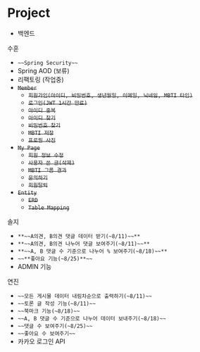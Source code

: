 # Project

- 백엔드

수훈

- `~~Spring Security~~`
- Spring AOD (보류)
- 리팩토링 (작업중)
- ~~`Member`~~
    - ~~`회원가입(아이디, 비밀번호, 생년월일, 이메일, 닉네임, MBTI 타입)`~~
    - ~~`로그인(JWT 1시간 만료)`~~
    - ~~`아이디 중복`~~
    - ~~`아이디 찾기`~~
    - ~~`비밀번호 찾기`~~
    - ~~`MBTI 저장`~~
    - ~~`프로필 사진`~~
- ~~`My Page`~~
    - ~~`회원 정보 수정`~~
    - ~~`사용자 쓴 글(삭제)`~~
    - ~~`MBTI 그룹 결과`~~
    - ~~`문의하기`~~
    - ~~`회원탈퇴`~~
- ~~`Entity`~~
    - ~~`ERD`~~
    - ~~`Table Mapping`~~

솔지

- `**~~A의견, B의견 댓글 데이터 받기(~8/11)~~**`
- `**~~A의견, B의견 나누어 댓글 보여주기(~8/11)~~**`
- `**~~A, B 댓글 수 기준으로 나누어 % 보여주기(~8/18)~~**`
- `~~**좋아요 기능(~8/25)**~~`
- ADMIN 기능

연진

- `~~모든 게시물 데이터 내림차순으로 출력하기(~8/11)~~`
- `~~토론 글 작성 기능(~8/11)~~`
- `~~북마크 기능(~8/18)~~`
- `~~A, B 댓글 수 기준으로 나누어 데이터 보내주기(~8/18)~~`
- `~~댓글 수 보여주기(~8/25)~~`
- `~~좋아요 수 보여주기~~`
- 카카오 로그인 API
